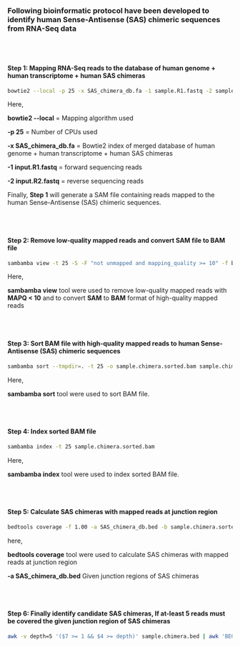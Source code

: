 ### Following bioinformatic protocol have been developed to identify human Sense-Antisense (SAS) chimeric sequences from RNA-Seq data

<br></br>

#### Step 1: Mapping RNA-Seq reads to the database of human genome + human transcriptome + human SAS chimeras

```bash
bowtie2 --local -p 25 -x SAS_chimera_db.fa -1 sample.R1.fastq -2 sample.R1.fastq | grep -v -e "chr" -e "HLA" -e "ENST" > sample.chimera.sam
```

Here,

**bowtie2 --local** = Mapping algorithm used

**-p 25** = Number of CPUs used

**-x SAS_chimera_db.fa** = Bowtie2 index of merged database of human genome + human transcriptome + human SAS chimeras

**-1 input.R1.fastq** = forward sequencing reads

**-2 input.R2.fastq** = reverse sequencing reads


Finally, **Step 1** will generate a SAM file containing reads mapped to the human Sense-Antisense (SAS) chimeric sequences.

<br></br>

#### Step 2: Remove low-quality mapped reads and convert SAM file to BAM file

```bash
sambamba view -t 25 -S -F "not unmapped and mapping_quality >= 10" -f bam -o sample.chimera.bam sample.chimera.sam
```

Here,

**sambamba view** tool were used to remove low-quality mapped reads with **MAPQ < 10** and to convert **SAM** to **BAM** format of high-quality mapped reads

<br></br>

#### Step 3: Sort BAM file with high-quality mapped reads to human Sense-Antisense (SAS) chimeric sequences

```bash
sambamba sort --tmpdir=. -t 25 -o sample.chimera.sorted.bam sample.chimera.bam
```

Here,

**sambamba sort** tool were used to sort BAM file.


<br></br>

#### Step 4: Index sorted BAM file

```bash
sambamba index -t 25 sample.chimera.sorted.bam
```

Here,

**sambamba index** tool were used to index sorted BAM file.

<br></br>

#### Step 5: Calculate SAS chimeras with mapped reads at junction region

```bash
bedtools coverage -f 1.00 -a SAS_chimera_db.bed -b sample.chimera.sorted.bam > sample.chimera.bed
```

here,

**bedtools coverage** tool were used to calculate SAS chimeras with mapped reads at junction region

**-a SAS_chimera_db.bed** Given junction regions of SAS chimeras


<br></br>

#### Step 6: Finally identify candidate SAS chimeras, If at-least 5 reads must be covered the given junction region of SAS chimeras

```bash
awk -v depth=5 '($7 >= 1 && $4 >= depth)' sample.chimera.bed | awk 'BEGIN { OFS="\t"; print "chimera", "start", "end", "depth", "covered_bp", "Junction_length", "coverage" } { print $0, "" }
```
